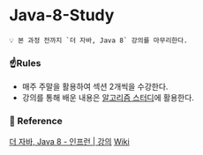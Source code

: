 # Java-8-Study

```
💡 본 과정 전까지 `더 자바, Java 8` 강의를 마무리한다.
```

### ☝️Rules

- 매주 주말을 활용하여 섹션 2개씩을 수강한다.
- 강의를 통해 배운 내용은 [알고리즘 스터디](https://github.com/SWM-13-Team/Algorithm-Study)에 활용한다.

### 🔗 Reference

[더 자바, Java 8 - 인프런 | 강의](https://www.inflearn.com/course/the-java-java8)
[Wiki](https://github.com/SWM-13-Team/Java-8-Study/wiki)
